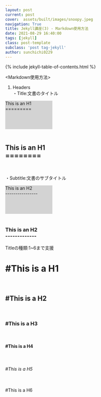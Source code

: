 ```yaml
---
layout: post
current: post
cover:  assets/built/images/snoopy.jpeg
navigation: True
title: Jekyll講座(3) - Markdown使用方法 
date: 2021-08-29 16:40:00
tags: [jekyll]
class: post-template
subclass: 'post tag-jekyll'
author: sunchichi0229
---
```


{% include jekyll-table-of-contents.html %}

<Markdown使用方法>
   
1. Headers<br>
・Title:文書のタイトル<br>
<div style="display:inline-box;background-color:lightgray;width:150px;height:90px;">
    This is an H1   <br>
    =========
</div>
<br>
<h2>
    This is an H1<br>
    ========
</h2>
<br>
   
・Subtitle:文書のサブタイトル<br>
<div style="display:inline-box;background-color:lightgray;width:150px;height:90px;">
    This is an H2<br>
    ----------------
</div>
<br>
<h3>
This is an H2<br>
-------------
</h3>

   
Titleの種類:1~6まで支援<br>
<h1>#This is a H1</h1><br> 
<h2>#This is a H2</h2><br>   
<h3>#This is a H3</h3><br>
<h4>#This is a H4</h4><br>
<h6>#This is a H5</h6><br>   
<h7>#This is a H6</h7><br>
    